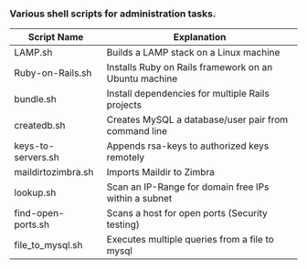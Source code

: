### Various shell scripts for administration tasks.

Script Name  | Explanation
------------- | -------------
LAMP.sh  | Builds a LAMP stack on a Linux machine
Ruby-on-Rails.sh  | Installs Ruby on Rails framework on an Ubuntu machine
bundle.sh  | Install dependencies for multiple Rails projects
createdb.sh  | Creates MySQL a database/user pair from command line
keys-to-servers.sh  | Appends rsa-keys to authorized keys remotely
maildirtozimbra.sh  | Imports Maildir to Zimbra
lookup.sh  | Scan an IP-Range for domain free IPs within a subnet
find-open-ports.sh  | Scans a host for open ports (Security testing)
file_to_mysql.sh  | Executes multiple queries from a file to mysql
